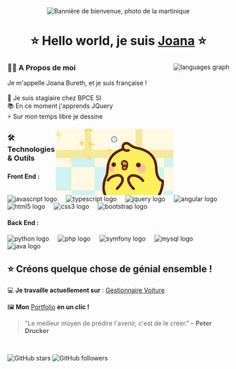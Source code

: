 <div align="center">
  <img height="150" src="bannière_martinique.jpg" alt="Bannière de bienvenue, photo de la martinique" />
</div>

###

<h1 align="center">⭐ Hello world, je suis
    <a href="https://devjoanabureth.github.io/Portfolio/">Joana</a> ⭐</h1>

###

<img align="right" src="https://github-readme-stats.vercel.app/api/top-langs?username=devjoanabureth&locale=en&hide_title=false&layout=compact&card_width=320&langs_count=5&theme=dracula&hide_border=false" height="150" alt="languages graph"  />
<h3 align="left">👩‍💻  A Propos de moi</h3>
<p align="left">Je m'appelle Joana Bureth, et je suis française !<br><br>
  🔭 Je suis stagiaire chez BPCE SI<br>
  📚 En ce moment j'apprends JQuery<br>
  ⚡ Sur mon temps libre je dessine
</p>
<a href="https://devjoanabureth.github.io/Portfolio/">
  <img align="right" height="150" src="giphy.webp"
    alt="Piu Piu du cartoon coréen 'Molang' heureux, avec des étoiles dans les yeux"  />
</a>

###

<h3 align="left">🛠 Technologies & Outils</h3>

###

<div align="left">
  <h4>Front End :</h4>
  <p>
    <img src="https://cdn.jsdelivr.net/gh/devicons/devicon/icons/javascript/javascript-original.svg" height="30" alt="javascript logo"  />
    <img width="12" />
    <img src="https://cdn.jsdelivr.net/gh/devicons/devicon/icons/typescript/typescript-original.svg" height="30" alt="typescript logo"  />
    <img width="12" />
    <img src="https://cdn.jsdelivr.net/gh/devicons/devicon/icons/jquery/jquery-original.svg" height="30" alt="jquery logo"  />
    <img width="12" />
    <img src="https://cdn.jsdelivr.net/gh/devicons/devicon/icons/angular/angular-original.svg" height="30" alt="angular logo"  />
    <img width="12" />
    <img src="https://cdn.jsdelivr.net/gh/devicons/devicon/icons/html5/html5-original.svg" height="30" alt="html5 logo"  />
    <img width="12" />
    <img src="https://cdn.jsdelivr.net/gh/devicons/devicon/icons/css3/css3-original.svg" height="30" alt="css3 logo"  />
    <img width="12" />
    <img src="https://cdn.jsdelivr.net/gh/devicons/devicon/icons/bootstrap/bootstrap-original.svg" height="30" alt="bootstrap logo"  />
    <img width="12" />
  </p>
  <h4>Back End :</h4>
  <p>
    <img src="https://cdn.jsdelivr.net/gh/devicons/devicon/icons/python/python-original.svg" height="30" alt="python logo"  />
    <img width="12" />
    <img src="https://cdn.jsdelivr.net/gh/devicons/devicon/icons/php/php-original.svg" height="30" alt="php logo"  />
    <img width="12" />
    <img src="https://cdn.jsdelivr.net/gh/devicons/devicon/icons/symfony/symfony-original.svg" height="30" alt="symfony logo"  />
    <img width="12" />
    <img src="https://cdn.jsdelivr.net/gh/devicons/devicon/icons/mysql/mysql-original.svg" height="30" alt="mysql logo"  />
    <img width="12" />
    <img src="https://cdn.jsdelivr.net/gh/devicons/devicon/icons/java/java-original.svg" height="30" alt="java logo"  />
    <img width="12" />
  </p>
</div>

###

<h2>⭐ Créons quelque chose de génial ensemble !</h2>

💻 **Je travaille actuellement sur** : [Gestionnaire Voiture](https://github.com/DevJoanaBureth/Gestionnaire-Voiture)

🖼️ **Mon** [Portfolio](https://devjoanabureth.github.io/Portfolio/) **en un clic !**

> "Le meilleur moyen de prédire l'avenir, c'est de le créer." – **Peter Drucker**

<br>

![GitHub stars](https://img.shields.io/github/stars/DevJoanaBureth/E-commerce?style=social)
![GitHub followers](https://img.shields.io/github/followers/DevJoanaBureth?style=social)
